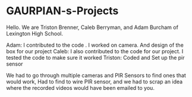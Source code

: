 # GAURPIAN-s-Projects
Hello. We are Triston Brenner, Caleb Berryman, and Adam Burcham of Lexington High School.


Adam: I contributed to the code . I worked on camera. And design of the box for our project 
Caleb: I also contributed to the code for our project. I tested the code to make sure it worked
Triston: Coded and Set up the pir sensor


We had to go through multiple cameras and PIR Sensors to find ones that would work, Had to find to wire PIR sensor, and we had to scrap an idea where the recorded videos would have been emailed to you.
